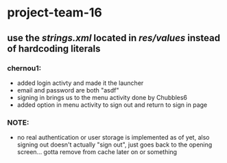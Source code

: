 # project-team-16

## use the *strings.xml* located in *res/values* instead of hardcoding literals

### chernou1:

* added login activty and made it the launcher
* email and password are both "asdf"
* signing in brings us to the menu activity done by Chubbles6
* added option in menu activity to sign out and return to sign in page

### NOTE:

- no real authentication or user storage is implemented as of yet, also signing out doesn't actually "sign out", just goes back to the opening screen... gotta remove from cache later on or something

